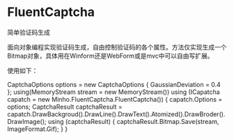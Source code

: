 # FluentCaptcha
简单验证码生成

面向对象编程实现验证码生成，自由控制验证码的各个属性。方法仅实现生成一个Bitmap对象，具体用在Winform还是WebForm或是mvc中可以自由写扩展。

使用如下：

CaptchaOptions options = new CaptchaOptions
{
    GaussianDeviation = 0.4
};
using(MemoryStream stream = new MemoryStream()) 
using (ICapatcha capatch = new Minho.FluentCaptcha.FluentCaptcha())
{
    capatch.Options = options;
    CaptchaResult captchaResult = capatch.DrawBackgroud().DrawLine().DrawText().Atomized().DrawBroder().DrawImage();
    using (captchaResult)
    {
        captchaResult.Bitmap.Save(stream, ImageFormat.Gif);
    }
}
